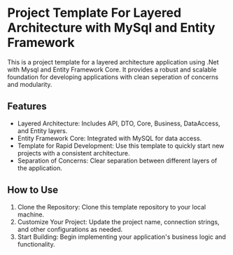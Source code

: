 # Project Template For Layered Architecture with MySql and Entity Framework

This is a project template for a layered architecture application using .Net with Mysql and Entity Framework Core. It provides a robust and scalable foundation for developing applications with clean seperation of concerns and modularity.


## Features

- Layered Architecture: Includes API, DTO, Core, Business, DataAccess, and Entity layers.
- Entity Framework Core: Integrated with MySQL for data access.
- Template for Rapid Development: Use this template to quickly start new projects with a consistent architecture.
- Separation of Concerns: Clear separation between different layers of the application.


## How to Use
1. Clone the Repository: Clone this template repository to your local machine.
2. Customize Your Project: Update the project name, connection strings, and other configurations as needed.
3. Start Building: Begin implementing your application's business logic and functionality.
